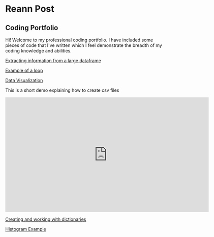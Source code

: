 # Reann Post
## Coding Portfolio
Hi! Welcome to my professional coding portfolio. I have included some pieces of code that I've written which I feel demonstrate the breadth of my coding knowledge and abilities.

[Extracting information from a large dataframe](assignment_3_sample.md)

[Example of a loop](for_loop_example.md)

[Data Visualization](Datavis_example%20(2).md)

This is a short demo explaining how to create csv files

<iframe width="640" height="360" src="https://web.microsoftstream.com/embed/video/08524ad2-4b91-4fd8-bbce-f31de032d209?autoplay=false&amp;showinfo=true" allowfullscreen style="border:none;"></iframe>

[Creating and working with dictionaries](Dictionary_example.md)

[Histogram Example](Histogram_ex.md)
